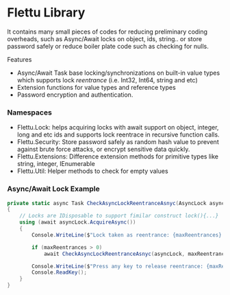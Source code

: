 # Flettu Library #

It contains many small pieces of codes for reducing preliminary coding overheads, such as Async/Await locks on object, ids, string.. or store password safely or reduce boiler plate code such as checking for nulls.

Features

* Async/Await Task base locking/synchronizations on built-in value types which supports lock *reentrance* (i.e. Int32, Int64, string and etc)
* Extension functions for value types and reference types
* Password encryption and authentication. 

### Namespaces ###

* Flettu.Lock: helps acquiring locks with await support on object, integer, long and etc ids and supports lock reentrace in
  recursive function calls.
* Flettu.Security: Store password safely as random hash value to prevent against brute force attacks, or encrypt sensitive data quickly. 
* Flettu.Extensions: Difference extension methods for primitive types like string, integer, IEnumerable
* Flettu.Util: Helper methods to check for empty values 


### Async/Await Lock Example ###
``` csharp
private static async Task CheckAsyncLockReentranceAsnyc(AsyncLock asyncLock, int maxReentrances = 2)
{
    // Locks are IDisposable to support fimilar construct lock(){...}
    using (await asyncLock.AcquireAsync())
    {
        Console.WriteLine($"Lock taken as reentrance: {maxReentrances}.. TaskId: {asyncLock.TaskId}");

        if (maxReentrances > 0)
            await CheckAsyncLockReentranceAsnyc(asyncLock, maxReentrances - 1);

        Console.WriteLine($"Press any key to release reentrance: {maxReentrances} lock... TaskId: {asyncLock.TaskId}");
        Console.ReadKey();
    }
}
```
